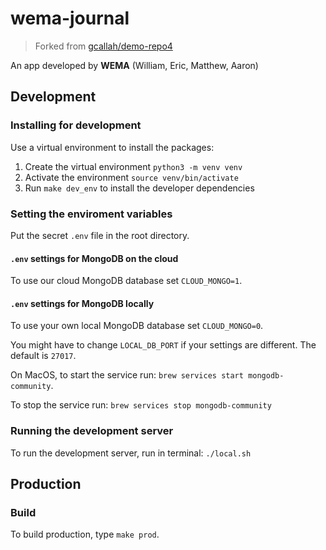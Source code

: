 # wema-journal
> Forked from [gcallah/demo-repo4](https://github.com/gcallah/demo-repo4)

An app developed by **WEMA** (William, Eric, Matthew, Aaron)

## Development
### Installing for development
Use a virtual environment to install the packages:

1. Create the virtual environment
```python3 -m venv venv```
2. Activate the environment
```source venv/bin/activate```
3. Run `make dev_env` to install the developer dependencies

### Setting the enviroment variables
Put the secret `.env` file in the root directory.

#### `.env` settings for MongoDB on the cloud
To use our cloud MongoDB database set `CLOUD_MONGO=1`.
 
#### `.env` settings for MongoDB locally
To use your own local MongoDB database set `CLOUD_MONGO=0`. 

You might have to change `LOCAL_DB_PORT` if your settings are different. The default is `27017`.

On MacOS, to start the service run:
`brew services start mongodb-community`.

To stop the service run: `brew services stop mongodb-community`

### Running the development server
To run the development server, run in terminal:
```./local.sh```


## Production
### Build
To build production, type `make prod`.
